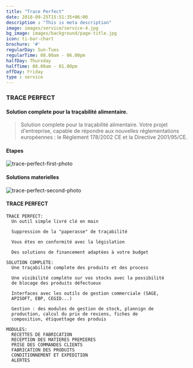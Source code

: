 ```yaml
---
title: "Trace Perfect"
date: 2018-09-25T15:51:35+06:00
description : "This is meta description"
image: images/service/service-4.jpg
bg_image: images/background/page-title.jpg
icon: ti-bar-chart
brochure: '#'
regularDay: Sun-Tues
regularTime: 08.00am - 06.00pm
halfDay: Thursday
halfTime: 08.00am - 01.00pm
offDay: Friday
type : service
---
```


### TRACE PERFECT

#### Solution complete pour la traçabilité alimentaire.

>Solution complete pour la traçabilité alimentaire.
Votre projet d'entreprise, capable de répondre aux nouvelles réglementations européennes : le Règlement 178/2002 CE et la Directive 2001/95/CE.

#### Etapes 

![trace-perfect-first-photo](/images/stairs-cad-cam/tp1.jpg)

#### Solutions materielles

![trace-perfect-second-photo](/images/stairs-cad-cam/tp2.jpg)

#### TRACE PERFECT 

    TRACE PERFECT:
      Un outil simple livré clé en main
  
      Suppression de la "paperasse" de traçabilité
  
      Vous êtes en conformité avec la législation
  
      Des solutions de financement adaptées à votre budget

    SOLUTION COMPLETE:
      Une traçabilité complete des produits et des process
  
      Une visibilité complète sur vos stocks avec la possibilité 
      de blocage des produits défectueux
  
      Interfaces avec les outils de gestion commerciale (SAGE, 
      APISOFT, EBP, CEGID...)
  
      Gestion : des modules de gestion de stock, plannign de 
      production, calcul du prix de reviens, fiches de 
      composition, étiquettage des produis

    MODULES:      
      RECETTES DE FABRICATION
      RECEPTION DES MATIERES PREMIERES
      PRISE DES COMMANDES CLIENTS
      FABRICATION DES PRODUITS
      CONDITIONNEMENT ET EXPEDITION 
      ALERTES
    
